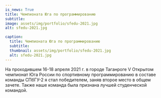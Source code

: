 ```yaml
---
is_news: True
title: Чемпионата Юга по программированию 
subtitle: 
image: assets/img/portfolio/sfedu-2021.jpg
alt: sfedu-2021.jpg

caption:
  title: Чемпионата Юга по программированию
  subtitle: 
  thumbnail: assets/img/portfolio/sfedu-2021.jpg
  alt: sfedu-2021.jpg
---
```


На проходившем 16-18 апреля 2021 г. в городе Таганроге V Открытом чемпионат Юга России по спортивному программированию в составе команды СПбГУ-2 я стал победителем, заняв второе место в общем зачете. Также наше команда была признана лучшей студенческой командой.